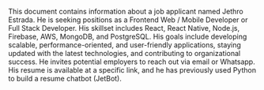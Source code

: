 This document contains information about a job applicant named Jethro Estrada. He is seeking positions as a Frontend Web / Mobile Developer or Full Stack Developer. His skillset includes React, React Native, Node.js, Firebase, AWS, MongoDB, and PostgreSQL. His goals include developing scalable, performance-oriented, and user-friendly applications, staying updated with the latest technologies, and contributing to organizational success. He invites potential employers to reach out via email or Whatsapp. His resume is available at a specific link, and he has previously used Python to build a resume chatbot (JetBot).